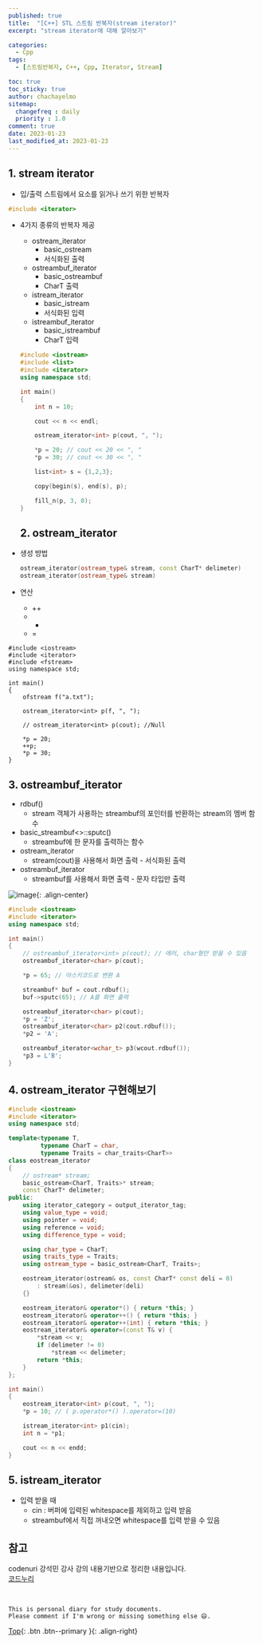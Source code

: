 ```yaml
---
published: true
title:  "[C++] STL 스트림 반복자(stream iterator)"
excerpt: "stream iterator에 대해 알아보기"

categories:
  - Cpp
tags:
  - [스트림반복자, C++, Cpp, Iterator, Stream]

toc: true
toc_sticky: true
author: chachayelmo
sitemap:
  changefreq : daily
  priority : 1.0
comment: true
date: 2023-01-23
last_modified_at: 2023-01-23
---
```


## 1. stream iterator

- 입/출력 스트림에서 요소를 읽거나 쓰기 위한 반복자
```cpp
#include <iterator>
```
- 4가지 종류의 반복자 제공
    - ostream_iterator
        - basic_ostream
        - 서식화된 출력
    - ostreambuf_iterator
        - basic_ostreambuf
        - CharT 출력
    - istream_iterator
        - basic_istream
        - 서식화된 입력
    - istreambuf_iterator
        - basic_istreambuf
        - CharT 입력
    
    ```cpp
    #include <iostream>
    #include <list>
    #include <iterator>
    using namespace std;
    
    int main()
    {
        int n = 10;
    
        cout << n << endl;
    
        ostream_iterator<int> p(cout, ", ");
    
        *p = 20; // cout << 20 << ", "
        *p = 30; // cout << 30 << ", "
    
        list<int> s = {1,2,3};
    
        copy(begin(s), end(s), p);
    
        fill_n(p, 3, 0);
    }
    ```
    
    ## 2. ostream_iterator
    
- 생성 방법
    
    ```cpp
    ostream_iterator(ostream_type& stream, const CharT* delimeter)
    ostream_iterator(ostream_type& stream)
    ```
    
- 연산
    - ++
    - *
    - =

```
#include <iostream>
#include <iterator>
#include <fstream>
using namespace std;

int main()
{
    ofstream f("a.txt");

    ostream_iterator<int> p(f, ", ");

    // ostream_iterator<int> p(cout); //Null

    *p = 20;
    ++p;
    *p = 30;
}
```

## 3. ostreambuf_iterator

- rdbuf()
    - stream 객체가 사용하는 streambuf의 포인터를 반환하는 stream의 멤버 함수
- basic_streambuf<>::sputc()
    - streambuf에 한 문자를 출력하는 함수
- ostream_iterator
    - stream(cout)을 사용해서 화면 출력 - 서식화된 출력
- ostreambuf_iterator
    - streambuf를 사용해서 화면 출력 - 문자 타입만 출력

![image](https://user-images.githubusercontent.com/23397039/214056975-1d6d6b29-50d5-46d2-87f5-b9cc566541f2.png){: .align-center}

```cpp
#include <iostream>
#include <iterator>
using namespace std;

int main()
{
    // ostreambuf_iterator<int> p(cout); // 에러, char형만 받을 수 있음
    ostreambuf_iterator<char> p(cout);

    *p = 65; // 아스키코드로 변환 A

    streambuf* buf = cout.rdbuf();
    buf->sputc(65); // A를 화면 출력

    ostreambuf_iterator<char> p(cout);
    *p = 'Z';
    ostreambuf_iterator<char> p2(cout.rdbuf());
    *p2 = 'A';

    ostreambuf_iterator<wchar_t> p3(wcout.rdbuf());
    *p3 = L'B';
}
```

## 4. ostream_iterator 구현해보기

```cpp
#include <iostream>
#include <iterator>
using namespace std;

template<typename T,
         typename CharT = char,
         typename Traits = char_traits<CharT>>
class eostream_iterator
{
    // ostream* stream;
    basic_ostream<CharT, Traits>* stream;
    const CharT* delimeter;
public:
    using iterator_category = output_iterator_tag;
    using value_type = void;
    using pointer = void;
    using reference = void;
    using difference_type = void;

    using char_type = CharT;
    using traits_type = Traits;
    using ostream_type = basic_ostream<CharT, Traits>;

    eostream_iterator(ostream& os, const CharT* const deli = 0)
        : stream(&os), delimeter(deli) 
    {}

    eostream_iterator& operator*() { return *this; }
    eostream_iterator& operator++() { return *this; }
    eostream_iterator& operator++(int) { return *this; }
    eostream_iterator& operator=(const T& v) {
        *stream << v;
        if (delimeter != 0)
            *stream << delimeter;
        return *this;
    }  
};

int main()
{
    eostream_iterator<int> p(cout, ", ");
    *p = 10; // ( p.operator*() ).operator=(10)

    istream_iterator<int> p1(cin);
    int n = *p1;

    cout << n << endd;
}
```

## 5. istream_iterator

- 입력 받을 때
    - cin : 버퍼에 입력된 whitespace를 제외하고 입력 받음
    - streambuf에서 직접 꺼내오면 whitespace를 입력 받을 수 있음

## 참고
codenuri 강석민 강사 강의 내용기반으로 정리한 내용입니다.  
[코드누리](https://github.com/codenuri)  

<br>

    This is personal diary for study documents.
    Please comment if I'm wrong or missing something else 😄. 

[Top](#){: .btn .btn--primary }{: .align-right}